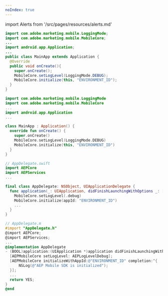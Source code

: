 ```yaml
---
noIndex: true
---
```


import Alerts from '/src/pages/resources/alerts.md'

<Variant platform="android-java" task="add-simplified-initialization" repeat="2"/>

<Alerts query="platform=initialize-android-version&componentClass=InlineNestedAlert"/>

```java
import com.adobe.marketing.mobile.LoggingMode;
import com.adobe.marketing.mobile.MobileCore;
...
import android.app.Application;
...
public class MainApp extends Application {
  @Override
  public void onCreate(){
    super.onCreate();
    MobileCore.setLogLevel(LoggingMode.DEBUG);
    MobileCore.initialize(this, "ENVIRONMENT_ID");
  }
}
```

<Variant platform="android-kotlin" task="add-simplified-initialization" repeat="2"/>

<Alerts query="platform=initialize-android-version&componentClass=InlineNestedAlert"/>

```kotlin
import com.adobe.marketing.mobile.LoggingMode
import com.adobe.marketing.mobile.MobileCore
...
import android.app.Application
...

class MainApp : Application() {
  override fun onCreate() {
    super.onCreate()
    MobileCore.setLogLevel(LoggingMode.DEBUG)
    MobileCore.initialize(this, "ENVIRONMENT_ID")
  }
}
```

<Variant platform="ios-swift" task="add-simplified-initialization" repeat="2"/>

<Alerts query="platform=initialize-ios-version&componentClass=InlineNestedAlert"/>

```swift
// AppDelegate.swift
import AEPCore
import AEPServices
...

final class AppDelegate: NSObject, UIApplicationDelegate {
  func application(_: UIApplication, didFinishLaunchingWithOptions _: [UIApplication.LaunchOptionsKey: Any]? = nil) -> Bool {
    MobileCore.setLogLevel(.debug)
    MobileCore.initialize(appId: "ENVIRONMENT_ID")
    ...
  }
}
```

<Variant platform="ios-objc" task="add-simplified-initialization" repeat="2"/>

<Alerts query="platform=initialize-ios-version&componentClass=InlineNestedAlert"/>

```objectivec
// AppDelegate.m
#import "AppDelegate.h"
@import AEPCore;
@import AEPServices;
...
@implementation AppDelegate
- (BOOL)application:(UIApplication *)application didFinishLaunchingWithOptions:(NSDictionary *)launchOptions {
  [AEPMobileCore setLogLevel: AEPLogLevelDebug];  
  [AEPMobileCore initializeWithAppId:@"ENVIRONMENT_ID" completion:^{
      NSLog(@"AEP Mobile SDK is initialized");
  }];
  ...
  return YES;
}
@end
```

